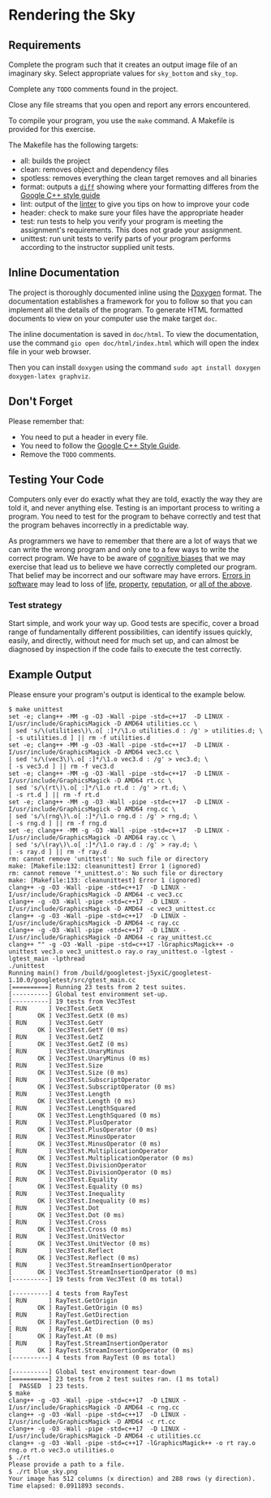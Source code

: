 # Rendering the Sky


## Requirements

Complete the program such that it creates an output image file of an imaginary sky. Select appropriate values for `sky_bottom` and `sky_top`.

Complete any `TODO` comments found in the project.

Close any file streams that you open and report any errors encountered.

To compile your program, you use the `make` command. A Makefile is provided for this exercise.

The Makefile has the following targets:
  
* all: builds the project
* clean: removes object and dependency files
* spotless: removes everything the clean target removes and all binaries
* format: outputs a [`diff`](https://en.wikipedia.org/wiki/Diff) showing where your formatting differes from the [Google C++ style guide](https://google.github.io/styleguide/cppguide.html)
* lint: output of the [linter](https://en.wikipedia.org/wiki/Lint_(software)) to give you tips on how to improve your code
* header: check to make sure your files have the appropriate header
* test: run tests to help you verify your program is meeting the assignment's requirements. This does not grade your assignment.
* unittest: run unit tests to verify parts of your program performs according to the instructor supplied unit tests.

## Inline Documentation
The project is thoroughly documented inline using the [Doxygen](https://en.wikipedia.org/wiki/Doxygen) format. The documentation establishes a framework for you to follow so that you can implement all the details of the program. To generate HTML formatted documents to view on your computer use the make target `doc`.

The inline documentation is saved in `doc/html`. To view the documentation, use the command `gio open doc/html/index.html` which will open the index file in your web browser.

Then you can install `doxygen` using the command `sudo apt install doxygen doxygen-latex graphviz`.

## Don't Forget

Please remember that:

- You need to put a header in every file.
- You need to follow the [Google C++ Style Guide](https://google.github.io/styleguide/cppguide.html).
- Remove the `TODO` comments.

## Testing Your Code

Computers only ever do exactly what they are told, exactly the way they are told it, and never anything else. Testing is an important process to writing a program. You need to test for the program to behave correctly and test that the program behaves incorrectly in a predictable way.

As programmers we have to remember that there are a lot of ways that we can write the wrong program and only one to a few ways to write the correct program. We have to be aware of [cognitive biases](https://en.wikipedia.org/wiki/List_of_cognitive_biases) that we may exercise that lead us to believe we have correctly completed our program. That belief may be incorrect and our software may have errors. [Errors in software](https://www.wired.com/2005/11/historys-worst-software-bugs/) may lead to loss of [life](https://www.nytimes.com/2019/03/14/business/boeing-737-software-update.html), [property](https://en.wikipedia.org/wiki/Mariner_1), [reputation](https://en.wikipedia.org/wiki/Pentium_FDIV_bug), or [all of the above](https://en.wikipedia.org/wiki/2009%E2%80%9311_Toyota_vehicle_recalls).

### Test strategy

Start simple, and work your way up. Good tests are specific, cover a broad range of fundamentally different possibilities, can identify issues quickly, easily, and directly, without need for much set up, and can almost be diagnosed by inspection if the code fails to execute the test correctly.

## Example Output

Please ensure your program's output is identical to the example below.

```
$ make unittest
set -e; clang++ -MM -g -O3 -Wall -pipe -std=c++17  -D LINUX -I/usr/include/GraphicsMagick -D AMD64 utilities.cc \
| sed 's/\(utilities\)\.o[ :]*/\1.o utilities.d : /g' > utilities.d; \
[ -s utilities.d ] || rm -f utilities.d
set -e; clang++ -MM -g -O3 -Wall -pipe -std=c++17  -D LINUX -I/usr/include/GraphicsMagick -D AMD64 vec3.cc \
| sed 's/\(vec3\)\.o[ :]*/\1.o vec3.d : /g' > vec3.d; \
[ -s vec3.d ] || rm -f vec3.d
set -e; clang++ -MM -g -O3 -Wall -pipe -std=c++17  -D LINUX -I/usr/include/GraphicsMagick -D AMD64 rt.cc \
| sed 's/\(rt\)\.o[ :]*/\1.o rt.d : /g' > rt.d; \
[ -s rt.d ] || rm -f rt.d
set -e; clang++ -MM -g -O3 -Wall -pipe -std=c++17  -D LINUX -I/usr/include/GraphicsMagick -D AMD64 rng.cc \
| sed 's/\(rng\)\.o[ :]*/\1.o rng.d : /g' > rng.d; \
[ -s rng.d ] || rm -f rng.d
set -e; clang++ -MM -g -O3 -Wall -pipe -std=c++17  -D LINUX -I/usr/include/GraphicsMagick -D AMD64 ray.cc \
| sed 's/\(ray\)\.o[ :]*/\1.o ray.d : /g' > ray.d; \
[ -s ray.d ] || rm -f ray.d
rm: cannot remove 'unittest': No such file or directory
make: [Makefile:132: cleanunittest] Error 1 (ignored)
rm: cannot remove '*_unittest.o': No such file or directory
make: [Makefile:133: cleanunittest] Error 1 (ignored)
clang++ -g -O3 -Wall -pipe -std=c++17  -D LINUX -I/usr/include/GraphicsMagick -D AMD64 -c vec3.cc
clang++ -g -O3 -Wall -pipe -std=c++17  -D LINUX -I/usr/include/GraphicsMagick -D AMD64 -c vec3_unittest.cc
clang++ -g -O3 -Wall -pipe -std=c++17  -D LINUX -I/usr/include/GraphicsMagick -D AMD64 -c ray.cc
clang++ -g -O3 -Wall -pipe -std=c++17  -D LINUX -I/usr/include/GraphicsMagick -D AMD64 -c ray_unittest.cc
clang++ "" -g -O3 -Wall -pipe -std=c++17 -lGraphicsMagick++ -o unittest vec3.o vec3_unittest.o ray.o ray_unittest.o -lgtest -lgtest_main -lpthread
./unittest
Running main() from /build/googletest-j5yxiC/googletest-1.10.0/googletest/src/gtest_main.cc
[==========] Running 23 tests from 2 test suites.
[----------] Global test environment set-up.
[----------] 19 tests from Vec3Test
[ RUN      ] Vec3Test.GetX
[       OK ] Vec3Test.GetX (0 ms)
[ RUN      ] Vec3Test.GetY
[       OK ] Vec3Test.GetY (0 ms)
[ RUN      ] Vec3Test.GetZ
[       OK ] Vec3Test.GetZ (0 ms)
[ RUN      ] Vec3Test.UnaryMinus
[       OK ] Vec3Test.UnaryMinus (0 ms)
[ RUN      ] Vec3Test.Size
[       OK ] Vec3Test.Size (0 ms)
[ RUN      ] Vec3Test.SubscriptOperator
[       OK ] Vec3Test.SubscriptOperator (0 ms)
[ RUN      ] Vec3Test.Length
[       OK ] Vec3Test.Length (0 ms)
[ RUN      ] Vec3Test.LengthSquared
[       OK ] Vec3Test.LengthSquared (0 ms)
[ RUN      ] Vec3Test.PlusOperator
[       OK ] Vec3Test.PlusOperator (0 ms)
[ RUN      ] Vec3Test.MinusOperator
[       OK ] Vec3Test.MinusOperator (0 ms)
[ RUN      ] Vec3Test.MultiplicationOperator
[       OK ] Vec3Test.MultiplicationOperator (0 ms)
[ RUN      ] Vec3Test.DivisionOperator
[       OK ] Vec3Test.DivisionOperator (0 ms)
[ RUN      ] Vec3Test.Equality
[       OK ] Vec3Test.Equality (0 ms)
[ RUN      ] Vec3Test.Inequality
[       OK ] Vec3Test.Inequality (0 ms)
[ RUN      ] Vec3Test.Dot
[       OK ] Vec3Test.Dot (0 ms)
[ RUN      ] Vec3Test.Cross
[       OK ] Vec3Test.Cross (0 ms)
[ RUN      ] Vec3Test.UnitVector
[       OK ] Vec3Test.UnitVector (0 ms)
[ RUN      ] Vec3Test.Reflect
[       OK ] Vec3Test.Reflect (0 ms)
[ RUN      ] Vec3Test.StreamInsertionOperator
[       OK ] Vec3Test.StreamInsertionOperator (0 ms)
[----------] 19 tests from Vec3Test (0 ms total)

[----------] 4 tests from RayTest
[ RUN      ] RayTest.GetOrigin
[       OK ] RayTest.GetOrigin (0 ms)
[ RUN      ] RayTest.GetDirection
[       OK ] RayTest.GetDirection (0 ms)
[ RUN      ] RayTest.At
[       OK ] RayTest.At (0 ms)
[ RUN      ] RayTest.StreamInsertionOperator
[       OK ] RayTest.StreamInsertionOperator (0 ms)
[----------] 4 tests from RayTest (0 ms total)

[----------] Global test environment tear-down
[==========] 23 tests from 2 test suites ran. (1 ms total)
[  PASSED  ] 23 tests.
$ make
clang++ -g -O3 -Wall -pipe -std=c++17  -D LINUX -I/usr/include/GraphicsMagick -D AMD64 -c rng.cc
clang++ -g -O3 -Wall -pipe -std=c++17  -D LINUX -I/usr/include/GraphicsMagick -D AMD64 -c rt.cc
clang++ -g -O3 -Wall -pipe -std=c++17  -D LINUX -I/usr/include/GraphicsMagick -D AMD64 -c utilities.cc
clang++ -g -O3 -Wall -pipe -std=c++17 -lGraphicsMagick++ -o rt ray.o rng.o rt.o vec3.o utilities.o 
$ ./rt
Please provide a path to a file.
$ ./rt blue_sky.png
Your image has 512 columns (x direction) and 288 rows (y direction).
Time elapsed: 0.0911893 seconds.
```
